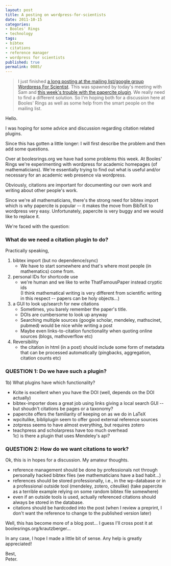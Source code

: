 ```yaml
---
layout: post
title: A posting on wordpress-for-scientists
date: 2011-10-15
categories:
- Booles' Rings
- technology
tags:
- bibtex
- citations
- reference manager
- wordpress for scientists
published: true
permalink: 0085/
---
```


> I just finished [a long posting at the mailing list/google group Wordpress For Scientist](http://groups.google.com/group/wordpress-for-scientists/browse_thread/thread/f263df8e98cb440a?hl=en). This was spawned by today's meeting with Sam and [this week's trouble with the papercite plugin](http://boolesrings.org/blog/2011/08/16/citations-two-new-plugins-to-try/). We really need to find a different solution. So I'm hoping both for a discussion here at Booles' Rings as well as some help from the smart people on the mailing list.

Hello.

I was hoping for some advice and discussion regarding citation related plugins.

Since this has gotten a little longer: I will first describe the problem and then add some questions.

Over at boolesrings.org we have had some problems this week. At Booles' Rings we're experimenting with wordpress for academic homepages (of mathematicians). We're essentially trying to find out what is useful and/or necessary for an academic web presence via wordpress.

Obviously, citations are important for documenting our own work and writing about other people's work.

Since we're all mathematicians, there's the strong need for bibtex import which is why papercite is popular -- it makes the move from BibTeX to wordpress very easy. Unfortunately, papercite is very buggy and we would like to replace it.

We're faced with the question:

### What do we need a citation plugin to do?

Practically speaking,

1.  bibtex import (but no dependence/sync)
    *   We have to start somewhere and that's where most people (in mathematics) come from.
2.  personal IDs for shortcode use
    *   we're human and we like to write ThatFamousPaper instead cryptic ids  
         (I think mathematical writing is very different from scientific writing in this respect -- papers can be holy objects...)
3.  a GUI to look up/search for new citations
    *   Sometimes, you barely remember the paper's title.
    *   DOIs are cumbersome to look up anyway
    *   Searching multiple sources (google scholar, mendeley, mathscinet, pubmed) would be nice while writing a post
    *   Maybe even links-to-citation functionality when quoting online sources (blogs, mathoverflow etc)
4.  Reversibility
    *   the citation in html (in a post) should include some form of metadata that can be processed automatically (pingbacks, aggregation, citation counts etc)

### QUESTION 1: Do we have such a plugin?

1b) What plugins have which functionality?

*   Kcite is excellent when you have the DOI (well, depends on the DOI actually)
*   bibtex-importer does a great job using links giving a local search GUI -- but shoudn't citations be pages or a taxonomy?
*   papercite offers the familiarity of keeping on as we do in LaTeX
*   wpcitulike, bibliplugin seem to offer good external reference sources
*   zotpress seems to have almost everything, but requires zotero
*   teachpress and scholarpress have too much overhead  
     1c) is there a plugin that uses Mendeley's api?

### QUESTION 2: How do we want citations to work?

Ok, this is in hopes for a discussion. My amateur thoughts.

*   reference management should be done by professionals not through personally hacked bibtex files (we mathematicians have a bad habit...)
*   references should be stored professionally, i.e., in the wp-database or in a professional outside tool (mendeley, zotero, citeulike) (take papercite as a terrible example relying on some random bibtex file somewhere)
*   even if an outside tools is used, actually referenced citations should always be stored in the database.
*   citations should be hardcoded into the post (when I review a preprint, I don't want the reference to change to the published version later)

Well, this has become more of a blog post... I guess I'll cross post it at boolesrings.org/krautzberger...

In any case, I hope I made a little bit of sense. Any help is greatly appreciated!

Best,  
 Peter.
